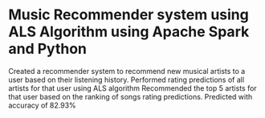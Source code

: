 # Music Recommender system using ALS Algorithm using Apache Spark and Python

Created a recommender system to recommend new musical artists to a user based on their listening history.
Performed rating predictions of all artists for that user using ALS algorithm
Recommended the top 5 artists for that user based on the ranking of songs rating predictions.
Predicted with accuracy of 82.93%
